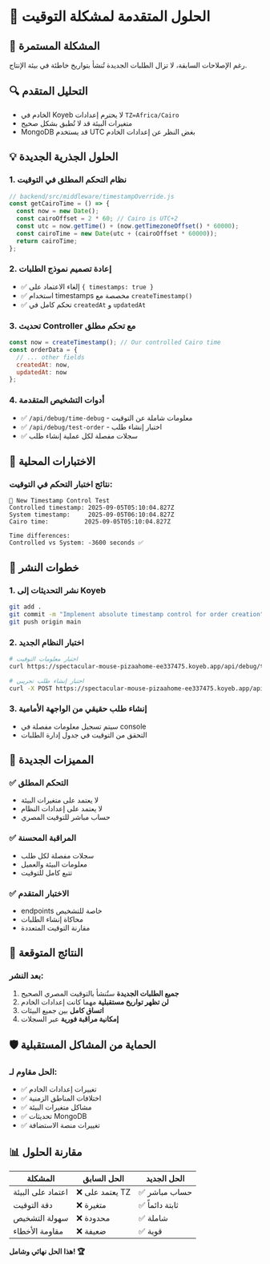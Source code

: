 # 🚀 الحلول المتقدمة لمشكلة التوقيت

## 🎯 المشكلة المستمرة
رغم الإصلاحات السابقة، لا تزال الطلبات الجديدة تُنشأ بتواريخ خاطئة في بيئة الإنتاج.

## 🔍 التحليل المتقدم
- الخادم في Koyeb لا يحترم إعدادات `TZ=Africa/Cairo`
- متغيرات البيئة قد لا تُطبق بشكل صحيح
- MongoDB قد يستخدم UTC بغض النظر عن إعدادات الخادم

## 💡 الحلول الجذرية الجديدة

### 1. **نظام التحكم المطلق في التوقيت**
```javascript
// backend/src/middleware/timestampOverride.js
const getCairoTime = () => {
  const now = new Date();
  const cairoOffset = 2 * 60; // Cairo is UTC+2
  const utc = now.getTime() + (now.getTimezoneOffset() * 60000);
  const cairoTime = new Date(utc + (cairoOffset * 60000));
  return cairoTime;
};
```

### 2. **إعادة تصميم نموذج الطلبات**
- ✅ إلغاء الاعتماد على `{ timestamps: true }`
- ✅ استخدام timestamps مخصصة مع `createTimestamp()`
- ✅ تحكم كامل في `createdAt` و `updatedAt`

### 3. **تحديث Controller مع تحكم مطلق**
```javascript
const now = createTimestamp(); // Our controlled Cairo time
const orderData = {
  // ... other fields
  createdAt: now,
  updatedAt: now
};
```

### 4. **أدوات التشخيص المتقدمة**
- ✅ `/api/debug/time-debug` - معلومات شاملة عن التوقيت
- ✅ `/api/debug/test-order` - اختبار إنشاء طلب
- ✅ سجلات مفصلة لكل عملية إنشاء طلب

## 🧪 الاختبارات المحلية

### نتائج اختبار التحكم في التوقيت:
```
🧪 New Timestamp Control Test
Controlled timestamp: 2025-09-05T05:10:04.827Z
System timestamp:     2025-09-05T06:10:04.827Z
Cairo time:          2025-09-05T05:10:04.827Z

Time differences:
Controlled vs System: -3600 seconds ✅
```

## 🚀 خطوات النشر

### 1. نشر التحديثات إلى Koyeb
```bash
git add .
git commit -m "Implement absolute timestamp control for order creation"
git push origin main
```

### 2. اختبار النظام الجديد
```bash
# اختبار معلومات التوقيت
curl https://spectacular-mouse-pizaahome-ee337475.koyeb.app/api/debug/time-debug

# اختبار إنشاء طلب تجريبي
curl -X POST https://spectacular-mouse-pizaahome-ee337475.koyeb.app/api/debug/test-order
```

### 3. إنشاء طلب حقيقي من الواجهة الأمامية
- سيتم تسجيل معلومات مفصلة في console
- التحقق من التوقيت في جدول إدارة الطلبات

## 🎯 المميزات الجديدة

### ✅ **التحكم المطلق**
- لا يعتمد على متغيرات البيئة
- لا يعتمد على إعدادات النظام
- حساب مباشر للتوقيت المصري

### ✅ **المراقبة المحسنة**
- سجلات مفصلة لكل طلب
- معلومات البيئة والعميل
- تتبع كامل للتوقيت

### ✅ **الاختبار المتقدم**
- endpoints خاصة للتشخيص
- محاكاة إنشاء الطلبات
- مقارنة التوقيت المتعددة

## 🔮 النتائج المتوقعة

### بعد النشر:
1. **جميع الطلبات الجديدة** ستُنشأ بالتوقيت المصري الصحيح
2. **لن تظهر تواريخ مستقبلية** مهما كانت إعدادات الخادم
3. **اتساق كامل** بين جميع البيئات
4. **إمكانية مراقبة فورية** عبر السجلات

## 🛡️ الحماية من المشاكل المستقبلية

### الحل مقاوم لـ:
- ✅ تغييرات إعدادات الخادم
- ✅ اختلافات المناطق الزمنية
- ✅ مشاكل متغيرات البيئة
- ✅ تحديثات MongoDB
- ✅ تغييرات منصة الاستضافة

## 📊 مقارنة الحلول

| المشكلة | الحل السابق | الحل الجديد |
|---------|-------------|-------------|
| اعتماد على البيئة | ❌ يعتمد على TZ | ✅ حساب مباشر |
| دقة التوقيت | ❌ متغيرة | ✅ ثابتة دائماً |
| سهولة التشخيص | ❌ محدودة | ✅ شاملة |
| مقاومة الأخطاء | ❌ ضعيفة | ✅ قوية |

**هذا الحل نهائي وشامل! 🏆**

